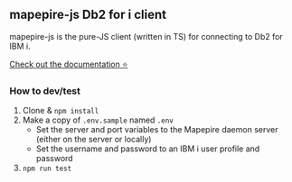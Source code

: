 ## mapepire-js Db2 for i client

mapepire-js is the pure-JS client (written in TS) for connecting to Db2 for IBM i.

[Check out the documentation ⭐️](https://mapepire-ibmi.github.io/guides/runtimes/nodejs/)

### How to dev/test

1. Clone & `npm install`
2. Make a copy of `.env.sample` named `.env`
   * Set the server and port variables to the Mapepire daemon server (either on the server or locally)
   * Set the username and password to an IBM i user profile and password
3. `npm run test`